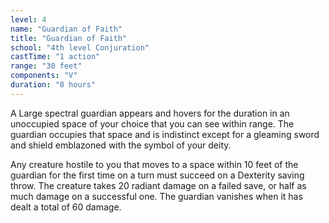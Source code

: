 ```yaml
---
level: 4
name: "Guardian of Faith"
title: "Guardian of Faith"
school: "4th level Conjuration"
castTime: "1 action"
range: "30 feet"
components: "V"
duration: "8 hours"
---
```


A Large spectral guardian appears and hovers for the duration in an unoccupied space of your choice that you can see within range. The guardian occupies that space and is indistinct except for a gleaming sword and shield emblazoned with the symbol of your deity.

Any creature hostile to you that moves to a space within 10 feet of the guardian for the first time on a turn must succeed on a Dexterity saving throw. The creature takes 20 radiant damage on a failed save, or half as much damage on a successful one. The guardian vanishes when it has dealt a total of 60 damage.
